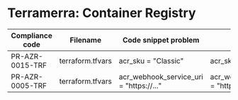 # Terramerra: Container Registry

Compliance code | Filename       | Code snippet problem                  | Fixed code
----------------|----------------|---------------------------------------|---------------------------------
PR-AZR-0015-TRF |terraform.tfvars|acr_sku = "Classic"                    |acr_sku = "Standard"
PR-AZR-0005-TRF |terraform.tfvars|acr_webhook_service_uri = "https://..."|acr_webhook_service_uri = "https://..."
